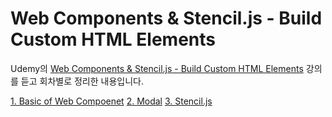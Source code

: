 # Web Components & Stencil.js - Build Custom HTML Elements
Udemy의 [Web Components & Stencil.js - Build Custom HTML Elements](https://www.udemy.com/course/web-components-stenciljs-build-custom-html-elements) 강의를 듣고 회차별로 정리한 내용입니다.

[1. Basic of Web Compoenet](https://github.com/Motiveko/studies/tree/master/Javascript-Study/WebComponent/Basic%20Web%20Component)
[2. Modal](https://github.com/Motiveko/studies/tree/master/Javascript-Study/WebComponent/Modal)
[3. Stencil.js](https://github.com/Motiveko/studies/tree/master/Javascript-Study/WebComponent/web-components-stencil)
